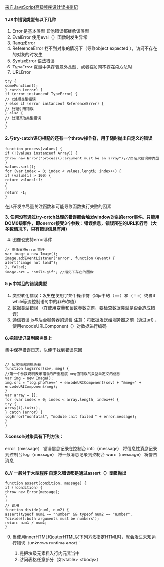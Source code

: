 
[来自JavaScript高级程序设计读书笔记](https://book.douban.com/subject/10546125/)

<!--more-->

#### 1 JS中错误类型有以下几种

1. Error 是基本类型 其他错误都继承该类型
2. EvalError 使用eval（）函数时发生异常
3. RangeError
4. ReferenceError 找不到对象的情况下（导致object expected ），访问不存在的对象的时发生
5. SyntaxError 语法错误
6. TypeError 变量中保存着意外类型，或者在访问不存在的方法时
7. URLError


```
try {
someFunction();
} catch (error) {
if (error instanceof TypeError) {
// c处理类型错误
} else if (error instanceof ReferenceError) {
// 处理引用错误
} else {
// 处理其他类型错误
} 
}
```


 

#### 2.与try-catch语句相配的还有一个throw操作符，用于随时抛出自定义的错误


```
function process(values) {
if (!(values instanceof Array)) {
throw new Error("process():argument must be an array");//自定义错误的类型
}
values.sort();
for (var index = 0; index < values.length; index++) {
if (value[i] > 100) {
return values[i];
} 
}
return -1;
}
```


在js开发中尽量关注函数和可能导致函数执行失败的因素


**3. 任何没有通过try-catch处理的错误都会触发window对象的error事件。只能用DOM0级事件，即onerror接受3个参数：错误信息，错误所在的URL和行号（大多数情况下，只有错误信息有用）**

4. 图像也支持error事件


```
// 图像支持error事件
var image = new Image();
image.addEventListener('error', function (event) {
alert("image not load");
}, false);
image.src = "smile.gif"; //指定不存在的图像
```

#### 5 js中常见的错误类型

1. 类型转化错误：发生在使用了某个操作符（如js中的（==）和（！=）或者if while等流控制语句中的非布尔值）
2. 数据类型错误 （在使用变量和函数参数之前，要检查数据类型是否会造成错误）
3. 通信错误 js与后台服务器的通信
注意：将数据发送给服务器之前（通过url），使用encodeURLComponent（）对数据进行编码

#### 6.把错误记录到服务器上
集中保存错误日志，以便于找到错误原因


```

// 记录错误到服务器
function logError(sev, meg) {
//第一个参数说明表示错误的严重程度 meg值错误的类型自定义的信息 
var img = new Image();
img.src = "log.php?sev=" + encodeURIComponent(sev) + "&meg=" + encodeURIComponent(meg);
}
var array = [];
for (var index = 0; index < array.length; index++) {
try {
array[i].init();
} catch (error) {
logError("nonfatal", "module init failed:" + error.message);
}
}
```


#### 7.console对象具有下列方法：

 error（message） 错误信息记录在控制台
 info（message） 将信息性消息记录到控制台
 log（message） 将一般消息记录到控制台
 warn（message） 将警告消息

#### 8.// 一般对于大型程序 自定义错误都是通过assert（）函数抛出


```
function assert(condition, message) {
if (!condition) {
throw new Error(message);
}
}
// 运用
function divide(num1, num2) {
assert(typeof num1 == "number" && typeof num2 == "number", "divide():both arguments must be numbers");
return num1 / num2;
}
```

9. 当使用innerHTML和outerHTML以下列方法指定HTML时，就会发生未知运行错误（unknown runtime error）：

    1. 是把块级元素插入行内元素当中
    2. 访问表格任意部分（如\<table> \<tbody>）